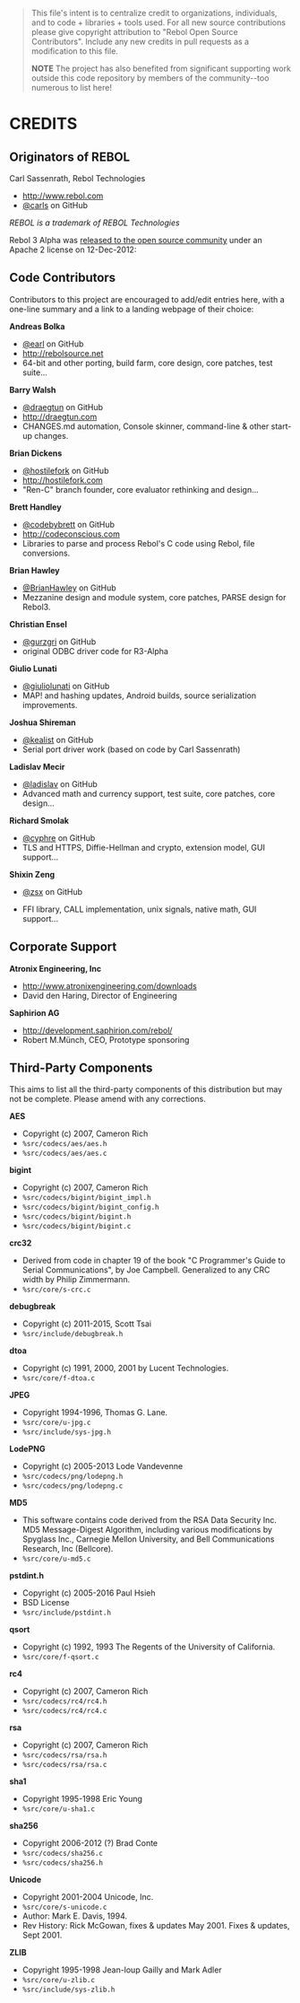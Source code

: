 > This file's intent is to centralize credit to organizations, individuals,
> and to code + libraries + tools used.  For all new source contributions
> please give copyright attribution to "Rebol Open Source Contributors".
> Include any new credits in pull requests as a modification to this file.
>
> **NOTE** The project has also benefited from significant supporting work
> outside this code repository by members of the community--too numerous to
> list here!


CREDITS
=======

Originators of REBOL
--------------------

Carl Sassenrath, Rebol Technologies
* http://www.rebol.com
* [@carls](https://github.com/carls) on GitHub

_REBOL is a trademark of REBOL Technologies_

Rebol 3 Alpha was [released to the open source community][1] under an Apache 2
license on 12-Dec-2012:

[1]: http://www.rebol.com/cgi-bin/blog.r?view=0519#comments


Code Contributors
-----------------

Contributors to this project are encouraged to add/edit entries here, with a
one-line summary and a link to a landing webpage of their choice:

**Andreas Bolka**
- [@earl](https://github.com/earl) on GitHub
- http://rebolsource.net
- 64-bit and other porting, build farm, core design, core patches, test suite...

**Barry Walsh**
- [@draegtun](https://github.com/draegtun) on GitHub
- http://draegtun.com
- CHANGES.md automation, Console skinner, command-line & other start-up changes.

**Brian Dickens**
- [@hostilefork](https://github.com/hostilefork) on GitHub
- http://hostilefork.com
- "Ren-C" branch founder, core evaluator rethinking and design...

**Brett Handley**
- [@codebybrett](https://github.com/codebybrett) on GitHub
- http://codeconscious.com
- Libraries to parse and process Rebol's C code using Rebol, file conversions.

**Brian Hawley**
- [@BrianHawley](https://github.com/brianh) on GitHub
- Mezzanine design and module system, core patches, PARSE design for Rebol3.

**Christian Ensel**
- [@gurzgri](https://github.com/gurzgri) on GitHub
- original ODBC driver code for R3-Alpha

**Giulio Lunati**
- [@giuliolunati](https://github.com/giuliolunati) on GitHub
- MAP! and hashing updates, Android builds, source serialization improvements.

**Joshua Shireman**
- [@kealist](https://github.com/kealist) on GitHub
- Serial port driver work (based on code by Carl Sassenrath)

**Ladislav Mecir**
- [@ladislav](https://github.com/ladislav) on GitHub
- Advanced math and currency support, test suite, core patches, core design...

**Richard Smolak**
- [@cyphre](https://github.com/cyphre) on GitHub
- TLS and HTTPS, Diffie-Hellman and crypto, extension model, GUI support...

**Shixin Zeng**
* [@zsx](https://github.com/zsx) on GitHub
- FFI library, CALL implementation, unix signals, native math, GUI support...


Corporate Support
-----------------

**Atronix Engineering, Inc**
- http://www.atronixengineering.com/downloads
- David den Haring, Director of Engineering

**Saphirion AG**
- http://development.saphirion.com/rebol/
- Robert M.Münch, CEO, Prototype sponsoring


Third-Party Components
----------------------

This aims to list all the third-party components of this distribution but may
not be complete.  Please amend with any corrections.

**AES**
- Copyright (c) 2007, Cameron Rich
- `%src/codecs/aes/aes.h`
- `%src/codecs/aes/aes.c`

**bigint**
- Copyright (c) 2007, Cameron Rich
- `%src/codecs/bigint/bigint_impl.h`
- `%src/codecs/bigint/bigint_config.h`
- `%src/codecs/bigint/bigint.h`
- `%src/codecs/bigint/bigint.c`

**crc32**
- Derived from code in chapter 19 of the book "C Programmer's Guide to Serial
  Communications", by Joe Campbell.  Generalized to any CRC width by Philip
  Zimmermann.
- `%src/core/s-crc.c`

**debugbreak**
- Copyright (c) 2011-2015, Scott Tsai
- `%src/include/debugbreak.h`

**dtoa**
- Copyright (c) 1991, 2000, 2001 by Lucent Technologies.
- `%src/core/f-dtoa.c`

**JPEG**
- Copyright 1994-1996, Thomas G. Lane.
- `%src/core/u-jpg.c`
- `%src/include/sys-jpg.h`

**LodePNG**
- Copyright (c) 2005-2013 Lode Vandevenne
- `%src/codecs/png/lodepng.h`
- `%src/codecs/png/lodepng.c`

**MD5**
- This software contains code derived from the RSA Data Security Inc. MD5
  Message-Digest Algorithm, including various modifications by Spyglass Inc.,
  Carnegie Mellon University, and Bell Communications Research, Inc (Bellcore).
- `%src/core/u-md5.c`

**pstdint.h**
- Copyright (c) 2005-2016 Paul Hsieh
- BSD License
- `%src/include/pstdint.h`

**qsort**
- Copyright (c) 1992, 1993 The Regents of the University of California.
- `%src/core/f-qsort.c`

**rc4**
- Copyright (c) 2007, Cameron Rich
- `%src/codecs/rc4/rc4.h`
- `%src/codecs/rc4/rc4.c`

**rsa**
- Copyright (c) 2007, Cameron Rich
- `%src/codecs/rsa/rsa.h`
- `%src/codecs/rsa/rsa.c`

**sha1**
- Copyright 1995-1998 Eric Young
- `%src/core/u-sha1.c`

**sha256**
- Copyright 2006-2012 (?) Brad Conte
- `%src/codecs/sha256.c`
- `%src/codecs/sha256.h`

**Unicode**
- Copyright 2001-2004 Unicode, Inc.
- `%src/core/s-unicode.c`
- Author: Mark E. Davis, 1994.
- Rev History: Rick McGowan, fixes & updates May 2001.
  Fixes & updates, Sept 2001.

**ZLIB**
- Copyright 1995-1998 Jean-loup Gailly and Mark Adler
- `%src/core/u-zlib.c`
- `%src/include/sys-zlib.h`
